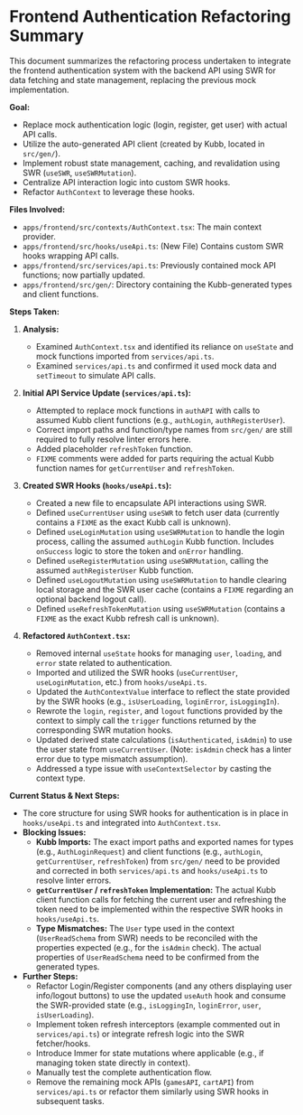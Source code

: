 # Frontend Authentication Refactoring Summary

This document summarizes the refactoring process undertaken to integrate the frontend authentication system with the backend API using SWR for data fetching and state management, replacing the previous mock implementation.

**Goal:**

*   Replace mock authentication logic (login, register, get user) with actual API calls.
*   Utilize the auto-generated API client (created by Kubb, located in `src/gen/`).
*   Implement robust state management, caching, and revalidation using SWR (`useSWR`, `useSWRMutation`).
*   Centralize API interaction logic into custom SWR hooks.
*   Refactor `AuthContext` to leverage these hooks.

**Files Involved:**

*   `apps/frontend/src/contexts/AuthContext.tsx`: The main context provider.
*   `apps/frontend/src/hooks/useApi.ts`: (New File) Contains custom SWR hooks wrapping API calls.
*   `apps/frontend/src/services/api.ts`: Previously contained mock API functions; now partially updated.
*   `apps/frontend/src/gen/`: Directory containing the Kubb-generated types and client functions.

**Steps Taken:**

1.  **Analysis:**
    *   Examined `AuthContext.tsx` and identified its reliance on `useState` and mock functions imported from `services/api.ts`.
    *   Examined `services/api.ts` and confirmed it used mock data and `setTimeout` to simulate API calls.

2.  **Initial API Service Update (`services/api.ts`):**
    *   Attempted to replace mock functions in `authAPI` with calls to assumed Kubb client functions (e.g., `authLogin`, `authRegisterUser`).
    *   Correct import paths and function/type names from `src/gen/` are still required to fully resolve linter errors here.
    *   Added placeholder `refreshToken` function.
    *   `FIXME` comments were added for parts requiring the actual Kubb function names for `getCurrentUser` and `refreshToken`.

3.  **Created SWR Hooks (`hooks/useApi.ts`):**
    *   Created a new file to encapsulate API interactions using SWR.
    *   Defined `useCurrentUser` using `useSWR` to fetch user data (currently contains a `FIXME` as the exact Kubb call is unknown).
    *   Defined `useLoginMutation` using `useSWRMutation` to handle the login process, calling the assumed `authLogin` Kubb function. Includes `onSuccess` logic to store the token and `onError` handling.
    *   Defined `useRegisterMutation` using `useSWRMutation`, calling the assumed `authRegisterUser` Kubb function.
    *   Defined `useLogoutMutation` using `useSWRMutation` to handle clearing local storage and the SWR user cache (contains a `FIXME` regarding an optional backend logout call).
    *   Defined `useRefreshTokenMutation` using `useSWRMutation` (contains a `FIXME` as the exact Kubb refresh call is unknown).

4.  **Refactored `AuthContext.tsx`:**
    *   Removed internal `useState` hooks for managing `user`, `loading`, and `error` state related to authentication.
    *   Imported and utilized the SWR hooks (`useCurrentUser`, `useLoginMutation`, etc.) from `hooks/useApi.ts`.
    *   Updated the `AuthContextValue` interface to reflect the state provided by the SWR hooks (e.g., `isUserLoading`, `loginError`, `isLoggingIn`).
    *   Rewrote the `login`, `register`, and `logout` functions provided by the context to simply call the `trigger` functions returned by the corresponding SWR mutation hooks.
    *   Updated derived state calculations (`isAuthenticated`, `isAdmin`) to use the user state from `useCurrentUser`. (Note: `isAdmin` check has a linter error due to type mismatch assumption).
    *   Addressed a type issue with `useContextSelector` by casting the context type.

**Current Status & Next Steps:**

*   The core structure for using SWR hooks for authentication is in place in `hooks/useApi.ts` and integrated into `AuthContext.tsx`.
*   **Blocking Issues:**
    *   **Kubb Imports:** The exact import paths and exported names for types (e.g., `AuthLoginRequest`) and client functions (e.g., `authLogin`, `getCurrentUser`, `refreshToken`) from `src/gen/` need to be provided and corrected in both `services/api.ts` and `hooks/useApi.ts` to resolve linter errors.
    *   **`getCurrentUser` / `refreshToken` Implementation:** The actual Kubb client function calls for fetching the current user and refreshing the token need to be implemented within the respective SWR hooks in `hooks/useApi.ts`.
    *   **Type Mismatches:** The `User` type used in the context (`UserReadSchema` from SWR) needs to be reconciled with the properties expected (e.g., for the `isAdmin` check). The actual properties of `UserReadSchema` need to be confirmed from the generated types.
*   **Further Steps:**
    *   Refactor Login/Register components (and any others displaying user info/logout buttons) to use the updated `useAuth` hook and consume the SWR-provided state (e.g., `isLoggingIn`, `loginError`, `user`, `isUserLoading`).
    *   Implement token refresh interceptors (example commented out in `services/api.ts`) or integrate refresh logic into the SWR fetcher/hooks.
    *   Introduce Immer for state mutations where applicable (e.g., if managing token state directly in context).
    *   Manually test the complete authentication flow.
    *   Remove the remaining mock APIs (`gamesAPI`, `cartAPI`) from `services/api.ts` or refactor them similarly using SWR hooks in subsequent tasks. 